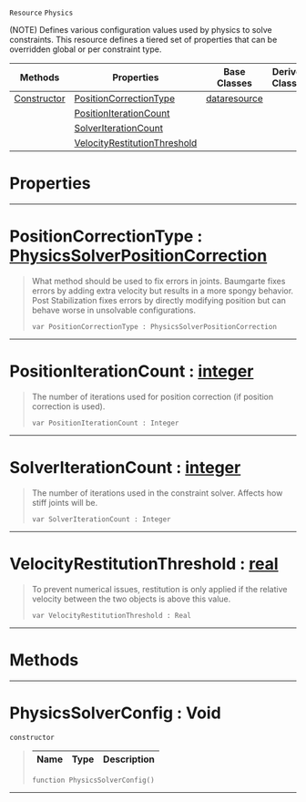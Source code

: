  `Resource` `Physics`



(NOTE) Defines various configuration values used by physics to solve constraints. This resource defines a tiered set of properties that can be overridden global or per constraint type.

|Methods|Properties|Base Classes|Derived Classes|
|---|---|---|---|
|[ Constructor](https://plasmaengine.github.io/PlasmaDocs/Plasma1/C++/code_reference/class_reference/physicssolverconfig.markdown#physicssolverconfig-void)|[ PositionCorrectionType](https://plasmaengine.github.io/PlasmaDocs/Plasma1/C++/code_reference/class_reference/physicssolverconfig.markdown#positioncorrectiontype-z)|[dataresource](https://plasmaengine.github.io/PlasmaDocs/Plasma1/C++/code_reference/class_reference/dataresource.markdown)| |
| |[ PositionIterationCount](https://plasmaengine.github.io/PlasmaDocs/Plasma1/C++/code_reference/class_reference/physicssolverconfig.markdown#positioniterationcount-z)| | |
| |[ SolverIterationCount](https://plasmaengine.github.io/PlasmaDocs/Plasma1/C++/code_reference/class_reference/physicssolverconfig.markdown#solveriterationcount-zer)| | |
| |[ VelocityRestitutionThreshold](https://plasmaengine.github.io/PlasmaDocs/Plasma1/C++/code_reference/class_reference/physicssolverconfig.markdown#velocityrestitutionthres)| | |


 #  Properties


---  
 #  PositionCorrectionType : [PhysicsSolverPositionCorrection](https://plasmaengine.github.io/PlasmaDocs/Plasma1/C++/code_reference/enum_reference.markdown#physicssolverpositioncorrection)

> What method should be used to fix errors in joints. Baumgarte fixes errors by adding extra velocity but results in a more spongy behavior. Post Stabilization fixes errors by directly modifying position but can behave worse in unsolvable configurations.
> ``` lang=cpp, name=Lightning
> var PositionCorrectionType : PhysicsSolverPositionCorrection


---  
 #  PositionIterationCount : [integer](https://plasmaengine.github.io/PlasmaDocs/Plasma1/C++/code_reference/lightning_base_types/integer.markdown)

> The number of iterations used for position correction (if position correction is used).
> ``` lang=cpp, name=Lightning
> var PositionIterationCount : Integer


---  
 #  SolverIterationCount : [integer](https://plasmaengine.github.io/PlasmaDocs/Plasma1/C++/code_reference/lightning_base_types/integer.markdown)

> The number of iterations used in the constraint solver. Affects how stiff joints will be.
> ``` lang=cpp, name=Lightning
> var SolverIterationCount : Integer


---  
 #  VelocityRestitutionThreshold : [real](https://plasmaengine.github.io/PlasmaDocs/Plasma1/C++/code_reference/lightning_base_types/real.markdown)

> To prevent numerical issues, restitution is only applied if the relative velocity between the two objects is above this value.
> ``` lang=cpp, name=Lightning
> var VelocityRestitutionThreshold : Real


---  
 #  Methods


---  
 #  PhysicsSolverConfig : Void

 `constructor`

> 
> |Name|Type|Description|
> |---|---|---|
> ``` lang=cpp, name=Lightning
> function PhysicsSolverConfig()
> ``` 


---  
 

 